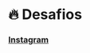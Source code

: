 # :fire: Desafios 

### [Instagram](https://github.com/Luuck4s/AceleraDev-React/tree/master/Modulo%202/Instagram)